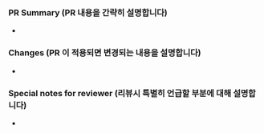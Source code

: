 ### PR Summary (PR 내용을 간략히 설명합니다)
* 

### Changes (PR 이 적용되면 변경되는 내용을 설명합니다)
* 

### Special notes for reviewer (리뷰시 특별히 언급할 부분에 대해 설명합니다)
* 
